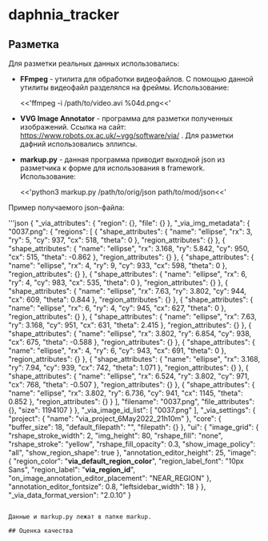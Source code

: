 # daphnia_tracker

## Разметка

Для разметки реальных данных использовались:

- **FFmpeg** - утилита для обработки видеофайлов. С помощью данной утилиты видеофайл разделялся на фреймы. Использование:
	
	<<'ffmpeg -i /path/to/video.avi %04d.png<<'

- **VVG Image Annotator** - программа для разметки полученных изображений. Ссылка на сайт: https://www.robots.ox.ac.uk/~vgg/software/via/ . Для разметки дафний использовались эллипсы. 

- **markup.py** - данная программа приводит выходной json из разметчика к форме для использования в framework. Использование:
	
	<<'python3 markup.py /path/to/orig/json path/to/mod/json<<'
 
 Пример получаемого json-файла:

'''json
{
    "_via_attributes": {
        "region": {}, 
        "file": {}
    }, 
    "_via_img_metadata": {
        "0037.png": {
            "regions": [
                {
                    "shape_attributes": {
                        "name": "ellipse", 
                        "rx": 3, 
                        "ry": 5, 
                        "cy": 937, 
                        "cx": 518, 
                        "theta": 0
                    }, 
                    "region_attributes": {}
                }, 
                {
                    "shape_attributes": {
                        "name": "ellipse", 
                        "rx": 3.168, 
                        "ry": 5.842, 
                        "cy": 950, 
                        "cx": 515, 
                        "theta": -0.862
                    }, 
                    "region_attributes": {}
                }, 
                {
                    "shape_attributes": {
                        "name": "ellipse", 
                        "rx": 4, 
                        "ry": 9, 
                        "cy": 933, 
                        "cx": 598, 
                        "theta": 0
                    }, 
                    "region_attributes": {}
                }, 
                {
                    "shape_attributes": {
                        "name": "ellipse", 
                        "rx": 6, 
                        "ry": 4, 
                        "cy": 983, 
                        "cx": 535, 
                        "theta": 0
                    }, 
                    "region_attributes": {}
                }, 
                {
                    "shape_attributes": {
                        "name": "ellipse", 
                        "rx": 7.63, 
                        "ry": 3.802, 
                        "cy": 944, 
                        "cx": 609, 
                        "theta": 0.844
                    }, 
                    "region_attributes": {}
                }, 
                {
                    "shape_attributes": {
                        "name": "ellipse", 
                        "rx": 6, 
                        "ry": 4, 
                        "cy": 945, 
                        "cx": 627, 
                        "theta": 0
                    }, 
                    "region_attributes": {}
                }, 
                {
                    "shape_attributes": {
                        "name": "ellipse", 
                        "rx": 7.63, 
                        "ry": 3.168, 
                        "cy": 951, 
                        "cx": 631, 
                        "theta": 2.415
                    }, 
                    "region_attributes": {}
                }, 
                {
                    "shape_attributes": {
                        "name": "ellipse", 
                        "rx": 3.802, 
                        "ry": 6.854, 
                        "cy": 938, 
                        "cx": 675, 
                        "theta": -0.588
                    }, 
                    "region_attributes": {}
                }, 
                {
                    "shape_attributes": {
                        "name": "ellipse", 
                        "rx": 4, 
                        "ry": 6, 
                        "cy": 943, 
                        "cx": 691, 
                        "theta": 0
                    }, 
                    "region_attributes": {}
                }, 
                {
                    "shape_attributes": {
                        "name": "ellipse", 
                        "rx": 3.168, 
                        "ry": 7.94, 
                        "cy": 939, 
                        "cx": 742, 
                        "theta": 1.071
                    }, 
                    "region_attributes": {}
                }, 
                {
                    "shape_attributes": {
                        "name": "ellipse", 
                        "rx": 6.524, 
                        "ry": 3.802, 
                        "cy": 971, 
                        "cx": 768, 
                        "theta": -0.507
                    }, 
                    "region_attributes": {}
                }, 
                {
                    "shape_attributes": {
                        "name": "ellipse", 
                        "rx": 3.802, 
                        "ry": 6.736, 
                        "cy": 941, 
                        "cx": 1145, 
                        "theta": 0.852
                    }, 
                    "region_attributes": {}
                }
            ], 
            "filename": "0037.png", 
            "file_attributes": {}, 
            "size": 1194107
        }
    }, 
    "_via_image_id_list": [ 
        "0037.png"
    ], 
    "_via_settings": {
        "project": {
            "name": "via_project_6May2022_21h10m"
        }, 
        "core": {
            "buffer_size": 18, 
            "default_filepath": "", 
            "filepath": {}
        }, 
        "ui": {
            "image_grid": {
                "rshape_stroke_width": 2, 
                "img_height": 80, 
                "rshape_fill": "none", 
                "rshape_stroke": "yellow", 
                "rshape_fill_opacity": 0.3, 
                "show_image_policy": "all", 
                "show_region_shape": true
            }, 
            "annotation_editor_height": 25, 
            "image": {
                "region_color": "__via_default_region_color__", 
                "region_label_font": "10px Sans", 
                "region_label": "__via_region_id__", 
                "on_image_annotation_editor_placement": "NEAR_REGION"
            }, 
            "annotation_editor_fontsize": 0.8, 
            "leftsidebar_width": 18
        }
    }, 
    "_via_data_format_version": "2.0.10"
}
```

Данные и markup.py лежат в папке markup.

## Оценка качества